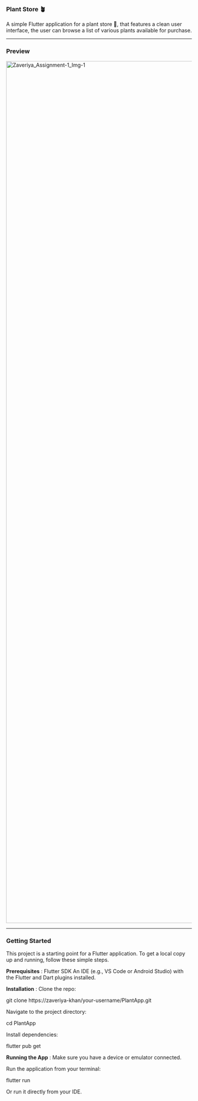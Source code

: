 ### Plant Store 🪴

A simple Flutter application for a plant store 🌿, that features a clean user interface, the user can browse a list of various plants available for purchase.

---

### Preview

<img width="1080" height="2340" alt="Zaveriya_Assignment-1_Img-1" src="https://github.com/user-attachments/assets/913283cf-d6f9-4233-b238-436276de6900" />


---

### Getting Started

This project is a starting point for a Flutter application.
To get a local copy up and running, follow these simple steps.

**Prerequisites** :
Flutter SDK
An IDE (e.g., VS Code or Android Studio) with the Flutter and Dart plugins installed.

**Installation** :
Clone the repo:

git clone https://zaveriya-khan/your-username/PlantApp.git

Navigate to the project directory:

cd PlantApp

Install dependencies:

flutter pub get

**Running the App** :
Make sure you have a device or emulator connected.

Run the application from your terminal:

flutter run

Or run it directly from your IDE.
